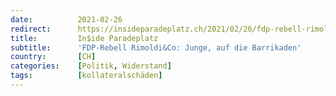 ```yaml
---
date:          2021-02-26
redirect:      https://insideparadeplatz.ch/2021/02/26/fdp-rebell-rimoldico-junge-auf-die-barrikaden/
title:         In$ide Paradeplatz
subtitle:      'FDP-Rebell Rimoldi&Co: Junge, auf die Barrikaden'
country:       [CH]
categories:    [Politik, Widerstand]
tags:          [kollateralschäden]
---
```

